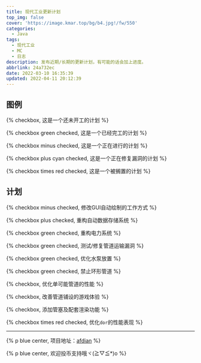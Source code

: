 ```yaml
---
title: 现代工业更新计划
top_img: false
cover: 'https://image.kmar.top/bg/b4.jpg!/fw/550'
categories:
  - Java
tags:
  - 现代工业
  - MC
  - 日志
description: 发布近期/长期的更新计划，有可能的话会加上进度。
abbrlink: 24a732ec
date: 2022-03-10 16:35:39
updated: 2022-04-11 20:12:39
---
```


## 图例

{% checkbox, 这是一个还未开工的计划 %}

{% checkbox green checked, 这是一个已经完工的计划 %}

{% checkbox minus checked, 这是一个正在进行的计划 %}

{% checkbox plus cyan checked, 这是一个正在修复漏洞的计划 %}

{% checkbox times red checked, 这是一个被搁置的计划 %}

## 计划

{% checkbox minus checked, 修改GUI自动绘制的工作方式 %}

{% checkbox plus checked, 重构自动数据存储系统 %}

{% checkbox green checked, 重构电力系统 %}

{% checkbox green checked, 测试/修复管道运输漏洞 %}

{% checkbox green checked, 优化水泵放置 %}

{% checkbox green checked, 禁止环形管道 %}

{% checkbox, 优化单可能管道的性能 %}

{% checkbox, 改善管道铺设的游戏体验 %}

{% checkbox, 添加管塞及配套渲染功能 %}

{% checkbox times red checked, 优化<code>dor</code>的性能表现 %}

---

{% p blue center, 项目地址：<a href = "https://afdian.net/@emptydreams" target="_blank">afdian</a> %}

{% p blue center, 欢迎投币支持哦ヾ(≧▽≦*)o %}